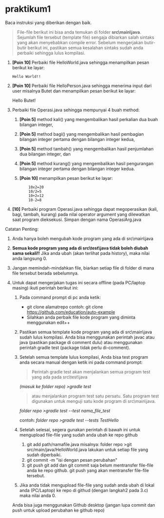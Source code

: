 # praktikum1
Baca instruksi yang diberikan dengan baik.
>File-file berikut ini bisa anda temukan di folder **src\main\java**.
>Sejumlah file tersebut (template file) sengaja dibiarkan salah sintaks yang akan menyebabkan compile error.
>Sebelum mengerjakan butir-butir berikut ini, pastikan semua kesalahan sintaks sudah anda perbaiki sehingga lulus kompilasi. 
1. **[Poin 10]** Perbaiki file HelloWorld.java sehingga menampilkan pesan berikut ke layar: 

       Hello World!!
1. **[Poin 10]** Perbaiki file HelloPerson.java sehingga menerima input dari user misalnya Butet dan menampilkan pesan berikut ke layar: 

      Hello Butet!
	  
1. Perbaiki file Operasi.java sehingga mempunyai 4 buah method: 
     1. **[Poin 5]** method kali() yang mengembalikan hasil perkalian dua buah bilangan integer, 
     1. **[Poin 5]** method bagi() yang mengembalikan hasil pembagian bilangan integer pertama dengan bilangan integer kedua, 
     1. **[Poin 5]** method tambah() yang mengembalikan hasil penjumlahan dua bilangan integer, dan  
     1. **[Poin 5]** method kurang() yang mengembalikan hasil pengurangan bilangan integer pertama dengan bilangan integer kedua.
     1. **[Poin 10]** menampilkan pesan berikut ke layar:
	 
	 
                10x2=20
                10/2=5
                10+2=12
                10-2=8

1. **[10]** Perbaiki program Operasi.java sehingga dapat megoperasikan (kali, bagi, tambah, kurang) pada nilai operator argument yang dilewatkan saat program dieksekusi. Simpan dengan nama OperasiArg.java

Catatan Penting:
1. Anda hanya boleh mengubah kode program yang ada di src\main\java
1. **Semua kode program yang ada di src\test\java  tidak boleh diubah sama sekali!!** Jika anda ubah (akan terlihat pada history), maka nilai anda langsung 0.
1. Jangan memindah-mindahkan file, biarkan setiap file di folder di mana file tersebut berada sebelumnya.
1. Untuk dapat mengerjakan tugas ini secara offline (pada PC/laptop masing) ikuti perintah berikut ini:
	1. Pada command prompt di pc anda ketik: 
	   * git clone alamatrepo
	   contoh: git clone https://github.com/education/auto-example
	   * Silahkan anda perbaik file kode program yang diminta menggunakan edit++
    1. Pastikan semua template kode program yang ada di src\main\java sudah lulus kompilasi. Anda bisa menggunakan perintah javac atau java (pastikan package di comment dulu) atau menggunakan perintah gradle test (package tidak perlu di-comment).
	1. Setelah semua template lulus kompilasi, Anda bisa test program anda secara manual dengan ketik ini pada command prompt:
	   > Perintah gradle test akan menjalankan semua program test yang ada pada src\test\java
       
	   
	   *(masuk ke folder repo) >gradle test*
	   
	   > atau menjalankan program test satu persatu. Satu program test digunakan untuk menguji satu kode program di src\main\java.
	   
	   
	   *folder repo >gradle test --test nama_file_test*
	   
	   contoh: *folder repo >gradle test --tests TestHello*
	   
    1. Setelah selesai, segera gunakan perintah di bawah ini untuk mengupload file-file yang sudah anda ubah ke repo github
		1. git add path/namafile.java
        misalnya: folder repo >git src/main/java/HelloWorld.java
        lakukan untuk setiap file yang sudah diperbaiki.
		1. git commit -m "isi dengan pesan perubahan"
		1. git push
		git add dan git commit saja belum mentransfer file-file anda ke repo github. git push yang akan mentransfer file-file tersebut. 
	1. Jika anda tidak mengupload file-file yang sudah anda ubah di lokal anda (PC/Laptop) ke repo di githud (dengan langkah2 pada 3.c) maka nilai anda 0.
	
	Anda bisa juga menggunakan Github desktop (jangan lupa commit dan push untuk upload perubahan ke github repo)
